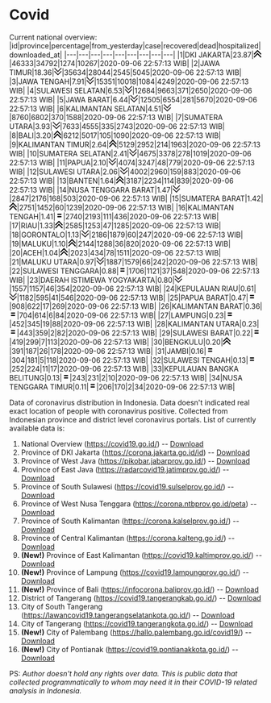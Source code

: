 # Covid
Current national overview:
|id|province|percentage|from_yesterday|case|recovered|dead|hospitalized|downloaded_at|
|---|---|---|---|---|---|---|---|---|
|1|DKI JAKARTA|23.87|![up](https://github.com/ariefrachmannn/covid/raw/master/img/rsz_img_186982.png)|46333|34792|1274|10267|2020-09-06 22:57:13 WIB|
|2|JAWA TIMUR|18.36|![down](https://github.com/ariefrachmannn/covid/raw/master/img/rsz_down.png)|35634|28044|2545|5045|2020-09-06 22:57:13 WIB|
|3|JAWA TENGAH|7.91|![down](https://github.com/ariefrachmannn/covid/raw/master/img/rsz_down.png)|15351|10018|1084|4249|2020-09-06 22:57:13 WIB|
|4|SULAWESI SELATAN|6.53|![down](https://github.com/ariefrachmannn/covid/raw/master/img/rsz_down.png)|12684|9663|371|2650|2020-09-06 22:57:13 WIB|
|5|JAWA BARAT|6.44|![down](https://github.com/ariefrachmannn/covid/raw/master/img/rsz_down.png)|12505|6554|281|5670|2020-09-06 22:57:13 WIB|
|6|KALIMANTAN SELATAN|4.51|![down](https://github.com/ariefrachmannn/covid/raw/master/img/rsz_down.png)|8760|6802|370|1588|2020-09-06 22:57:13 WIB|
|7|SUMATERA UTARA|3.93|![down](https://github.com/ariefrachmannn/covid/raw/master/img/rsz_down.png)|7633|4555|335|2743|2020-09-06 22:57:13 WIB|
|8|BALI|3.20|![up](https://github.com/ariefrachmannn/covid/raw/master/img/rsz_img_186982.png)|6212|5017|105|1090|2020-09-06 22:57:13 WIB|
|9|KALIMANTAN TIMUR|2.64|![up](https://github.com/ariefrachmannn/covid/raw/master/img/rsz_img_186982.png)|5129|2952|214|1963|2020-09-06 22:57:13 WIB|
|10|SUMATERA SELATAN|2.41|![down](https://github.com/ariefrachmannn/covid/raw/master/img/rsz_down.png)|4675|3378|278|1019|2020-09-06 22:57:13 WIB|
|11|PAPUA|2.10|![down](https://github.com/ariefrachmannn/covid/raw/master/img/rsz_down.png)|4074|3247|48|779|2020-09-06 22:57:13 WIB|
|12|SULAWESI UTARA|2.06|![down](https://github.com/ariefrachmannn/covid/raw/master/img/rsz_down.png)|4002|2960|159|883|2020-09-06 22:57:13 WIB|
|13|BANTEN|1.64|![up](https://github.com/ariefrachmannn/covid/raw/master/img/rsz_img_186982.png)|3187|2234|114|839|2020-09-06 22:57:13 WIB|
|14|NUSA TENGGARA BARAT|1.47|![down](https://github.com/ariefrachmannn/covid/raw/master/img/rsz_down.png)|2847|2176|168|503|2020-09-06 22:57:13 WIB|
|15|SUMATERA BARAT|1.42|![up](https://github.com/ariefrachmannn/covid/raw/master/img/rsz_img_186982.png)|2751|1452|60|1239|2020-09-06 22:57:13 WIB|
|16|KALIMANTAN TENGAH|1.41|![equal](https://github.com/ariefrachmannn/covid/raw/master/img/rsz_equal.png)|2740|2193|111|436|2020-09-06 22:57:13 WIB|
|17|RIAU|1.33|![up](https://github.com/ariefrachmannn/covid/raw/master/img/rsz_img_186982.png)|2585|1253|47|1285|2020-09-06 22:57:13 WIB|
|18|GORONTALO|1.13|![down](https://github.com/ariefrachmannn/covid/raw/master/img/rsz_down.png)|2186|1879|60|247|2020-09-06 22:57:13 WIB|
|19|MALUKU|1.10|![up](https://github.com/ariefrachmannn/covid/raw/master/img/rsz_img_186982.png)|2144|1288|36|820|2020-09-06 22:57:13 WIB|
|20|ACEH|1.04|![up](https://github.com/ariefrachmannn/covid/raw/master/img/rsz_img_186982.png)|2023|434|78|1511|2020-09-06 22:57:13 WIB|
|21|MALUKU UTARA|0.97|![down](https://github.com/ariefrachmannn/covid/raw/master/img/rsz_down.png)|1887|1579|66|242|2020-09-06 22:57:13 WIB|
|22|SULAWESI TENGGARA|0.88|![equal](https://github.com/ariefrachmannn/covid/raw/master/img/rsz_equal.png)|1706|1121|37|548|2020-09-06 22:57:13 WIB|
|23|DAERAH ISTIMEWA YOGYAKARTA|0.80|![down](https://github.com/ariefrachmannn/covid/raw/master/img/rsz_down.png)|1557|1157|46|354|2020-09-06 22:57:13 WIB|
|24|KEPULAUAN RIAU|0.61|![down](https://github.com/ariefrachmannn/covid/raw/master/img/rsz_down.png)|1182|595|41|546|2020-09-06 22:57:13 WIB|
|25|PAPUA BARAT|0.47|![equal](https://github.com/ariefrachmannn/covid/raw/master/img/rsz_equal.png)|908|622|17|269|2020-09-06 22:57:13 WIB|
|26|KALIMANTAN BARAT|0.36|![equal](https://github.com/ariefrachmannn/covid/raw/master/img/rsz_equal.png)|704|614|6|84|2020-09-06 22:57:13 WIB|
|27|LAMPUNG|0.23|![equal](https://github.com/ariefrachmannn/covid/raw/master/img/rsz_equal.png)|452|345|19|88|2020-09-06 22:57:13 WIB|
|28|KALIMANTAN UTARA|0.23|![equal](https://github.com/ariefrachmannn/covid/raw/master/img/rsz_equal.png)|443|359|2|82|2020-09-06 22:57:13 WIB|
|29|SULAWESI BARAT|0.22|![equal](https://github.com/ariefrachmannn/covid/raw/master/img/rsz_equal.png)|419|299|7|113|2020-09-06 22:57:13 WIB|
|30|BENGKULU|0.20|![up](https://github.com/ariefrachmannn/covid/raw/master/img/rsz_img_186982.png)|391|187|26|178|2020-09-06 22:57:13 WIB|
|31|JAMBI|0.16|![equal](https://github.com/ariefrachmannn/covid/raw/master/img/rsz_equal.png)|304|181|5|118|2020-09-06 22:57:13 WIB|
|32|SULAWESI TENGAH|0.13|![equal](https://github.com/ariefrachmannn/covid/raw/master/img/rsz_equal.png)|252|224|11|17|2020-09-06 22:57:13 WIB|
|33|KEPULAUAN BANGKA BELITUNG|0.13|![equal](https://github.com/ariefrachmannn/covid/raw/master/img/rsz_equal.png)|243|231|2|10|2020-09-06 22:57:13 WIB|
|34|NUSA TENGGARA TIMUR|0.11|![equal](https://github.com/ariefrachmannn/covid/raw/master/img/rsz_equal.png)|206|170|2|34|2020-09-06 22:57:13 WIB|

Data of coronavirus distribution in Indonesia. Data doesn't indicated real exact location of people with coronavirus positive. Collected from Indonesian province and district level coronavirus portals. List of currently available data is:
1. National Overview (https://covid19.go.id/) -- [Download](https://www.dropbox.com/s/66ly270fw4y76fx/covid_nasional.csv?dl=0)
2. Province of DKI Jakarta (https://corona.jakarta.go.id/id) -- [Download](https://riwayat-file-covid-19-dki-jakarta-jakartagis.hub.arcgis.com/)
3. Province of West Java (https://pikobar.jabarprov.go.id/) -- [Download](https://www.dropbox.com/s/alg0zp60fylq6cn/covid_jabar.csv?dl=0)
4. Province of East Java (https://radarcovid19.jatimprov.go.id/) -- [Download](https://www.dropbox.com/sh/e7vtgcnl4ckbvr4/AADo9UMRDZvrhHn66qTHZOvNa?dl=0)
5. Province of South Sulawesi (https://covid19.sulselprov.go.id/) -- [Download](https://www.dropbox.com/s/z5ek23lwcztj7z7/covid_sulsel.csv?dl=0)
6. Province of West Nusa Tenggara (https://corona.ntbprov.go.id/peta) -- [Download](https://www.dropbox.com/s/4p2k93n42xx0c00/covid_ntb.csv?dl=0)
7. Province of South Kalimantan (https://corona.kalselprov.go.id/) -- [Download](https://www.dropbox.com/sh/7aa2kvz8lb04pzz/AADH1Oj5oFMw2mp-D3JStPRsa?dl=0)
8. Province of Central Kalimantan (https://corona.kalteng.go.id/) -- [Download](https://www.dropbox.com/s/9q01v5r3ys2ozk4/covid_kalteng.csv?dl=0)
9. **(New!)** Province of East Kalimantan (https://covid19.kaltimprov.go.id/) -- [Download](https://www.dropbox.com/sh/qhpxj532nm80goa/AAB6ek_fp1__ieTR0TFQpfIga?dl=0)
10. **(New!)** Province of Lampung (https://covid19.lampungprov.go.id/) -- [Download](https://www.dropbox.com/s/ecuew6oa9kzwqwx/covid_lampung.csv?dl=0)
11. **(New!)** Province of Bali (https://infocorona.baliprov.go.id/) -- [Download](https://www.dropbox.com/sh/iceiwun4ufttmiu/AAC7dSRMpfTjPI1Lfzw-LeCUa?dl=0)
12. District of Tangerang (https://covid19.tangerangkab.go.id/) -- [Download](https://www.dropbox.com/sh/yxovyy6sy5bnz4p/AACZzVHinisKmz8oQWyQJ3nua?dl=0)
13. City of South Tangerang (https://lawancovid19.tangerangselatankota.go.id/) -- [Download](https://www.dropbox.com/s/zlvxo4ivswdzmle/covid_tangsel.csv?dl=0)
14. City of Tangerang (https://covid19.tangerangkota.go.id/) -- [Download](https://www.dropbox.com/s/e53224kvdrpjzy0/covid_tangkot.csv?dl=0)
15. **(New!)** City of Palembang (https://hallo.palembang.go.id/covid19/) -- [Download](https://www.dropbox.com/sh/oj17bhwhlpjht9e/AABZEG-OiaSaFvikATDx6coEa?dl=0)
16. **(New!)** City of Pontianak (https://covid19.pontianakkota.go.id/) -- [Download](https://www.dropbox.com/sh/66if3y4ly51j4sh/AADQ-zwLGa7Kz4ZzJgDw2-3na?dl=0)

PS: *Author doesn't hold any rights over data. This is public data that collected programmatically to whom may need it in their COVID-19 related analysis in Indonesia.*
